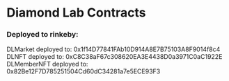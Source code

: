 # Diamond Lab Contracts

### Deployed to rinkeby:

DLMarket deployed to:  0x1f14D77841FAb10D914A8E7B75103A8F9014f8c4
DLNFT deployed to:  0xC8C38aF67c308620EA3E4438D0a3971C0aC1922E
DLMemberNFT deployed to:  0x82Be12F7D785251504Cd60dC34281a7e5ECE93F3